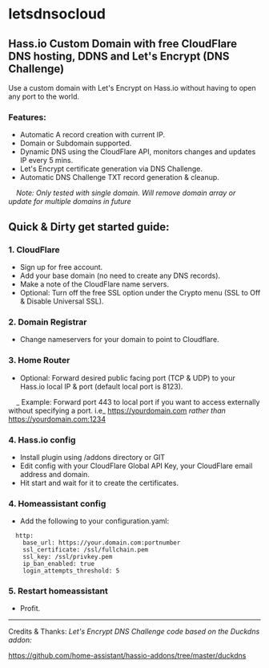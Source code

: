 # letsdnsocloud

## Hass.io Custom Domain with free CloudFlare DNS hosting, DDNS and Let's Encrypt (DNS Challenge)

Use a custom domain with Let's Encrypt on Hass.io without having to open any port to the world.

### Features:

* Automatic A record creation with current IP.
* Domain or Subdomain supported.
* Dynamic DNS using the CloudFlare API, monitors changes and updates IP every 5 mins.
* Let's Encrypt certificate generation via DNS Challenge.
* Automatic DNS Challenge TXT record generation & cleanup.

&nbsp;&nbsp;&nbsp;&nbsp;_Note: Only tested with single domain. Will remove domain array or update for multiple domains in future_

## Quick & Dirty get started guide:

### 1. CloudFlare
  - Sign up for free account.
  - Add your base domain (no need to create any DNS records).
  - Make a note of the CloudFlare name servers.
  - Optional: Turn off the free SSL option under the Crypto menu (SSL to Off & Disable Universal SSL).

### 2. Domain Registrar
  - Change nameservers for your domain to point to Cloudflare.

### 3. Home Router
  - Optional: Forward desired public facing port (TCP & UDP) to your Hass.io local IP & port (default local port is 8123).

  &nbsp;&nbsp;&nbsp;&nbsp;_ Example: Forward port 443 to local port if you want to access externally without specifying a port. i.e_ https://yourdomain.com _rather than_ https://yourdomain.com:1234

### 4. Hass.io config
  - Install plugin using /addons directory or GIT
  - Edit config with your CloudFlare Global API Key, your CloudFlare email address and domain.
  - Hit start and wait for it to create the certificates.

### 4. Homeassistant config
  - Add the following to your configuration.yaml:
```
  http:
    base_url: https://your.domain.com:portnumber
    ssl_certificate: /ssl/fullchain.pem
    ssl_key: /ssl/privkey.pem
    ip_ban_enabled: true
    login_attempts_threshold: 5
```

### 5. Restart homeassistant
  - Profit.

***
Credits & Thanks:
_Let's Encrypt DNS Challenge code based on the Duckdns addon:_

https://github.com/home-assistant/hassio-addons/tree/master/duckdns
